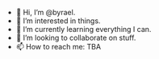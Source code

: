 - 👋 Hi, I’m @byrael.
- 👀 I’m interested in things.
- 🌱 I’m currently learning everything I can.
- 💞️ I’m looking to collaborate on stuff.
- 📫 How to reach me: TBA

<!---
byrael/byrael is a ✨ special ✨ repository because its `README.md` (this file) appears on your GitHub profile.
You can click the Preview link to take a look at your changes.
--->
